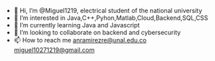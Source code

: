 - 👋 Hi, I’m @Miguel1219, electrical student of the national university 
- 👀 I’m interested in Java,C++,Pyhon,Matlab,Cloud,Backend,SQL,CSS 
- 🌱 I’m currently learning Java and Javascript
- 💞️ I’m looking to collaborate on  backend and cybersecurity
- 📫 How to reach me 
anramirezre@unal.edu.co
miguel10271219@gmail.com


<!---
Miguel1219/Miguel1219 is a ✨ special ✨ repository because its `README.md` (this file) appears on your GitHub profile.
You can click the Preview link to take a look at your changes.
--->
